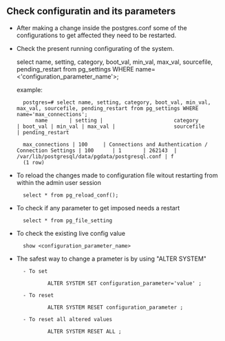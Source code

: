 ## Check configuratin and its parameters
- After making a change inside the postgres.conf some of the configurations to get affected they need to be restarted. 

- Check the present running configurating of the system. 

    select name, setting, category, boot_val, min_val, max_val, sourcefile, pending_restart from pg_settings WHERE name=<'configuration_parameter_name'>;

    example:

        postgres=# select name, setting, category, boot_val, min_val, max_val, sourcefile, pending_restart from pg_settings WHERE name='max_connections';
            name       | setting |                       category                       | boot_val | min_val | max_val |                   sourcefile                    | pending_restart

        max_connections | 100     | Connections and Authentication / Connection Settings | 100      | 1       | 262143  | /var/lib/postgresql/data/pgdata/postgresql.conf | f
        (1 row)

- To reload the changes made to configuration file witout restarting from within the admin user session

        select * from pg_reload_conf();

- To check if any parameter to get imposed needs a restart

        select * from pg_file_setting

- To check the existing live config value

        show <configuration_parameter_name>

- The safest way to change a prameter is by using  "ALTER SYSTEM"
        
        - To set 
        
                ALTER SYSTEM SET configuration_parameter='value' ;

        - To reset 

                ALTER SYSTEM RESET configuration_parameter ;

        - To reset all altered values

                ALTER SYSTEM RESET ALL ;

